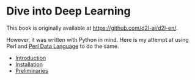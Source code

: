 Dive into Deep Learning
========================

This book is originally available at <https://github.com/d2l-ai/d2l-en/>.

However, it was written with Python in mind. Here is my attempt at using Perl
and [Perl Data Language](https://pdl.perl.org) to do the same.

- [Introduction](chapter_introduction/index.md)
- [Installation](chapter_installation/index.md)
- [Preliminaries](chapter_preliminaries/index.md)

